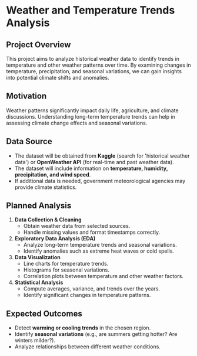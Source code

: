 # Weather and Temperature Trends Analysis

##  Project Overview
This project aims to analyze historical weather data to identify trends in temperature and other weather patterns over time. By examining changes in temperature, precipitation, and seasonal variations, we can gain insights into potential climate shifts and anomalies.

##  Motivation
Weather patterns significantly impact daily life, agriculture, and climate discussions. Understanding long-term temperature trends can help in assessing climate change effects and seasonal variations.

##  Data Source
- The dataset will be obtained from **Kaggle** (search for 'historical weather data') or **OpenWeather API** (for real-time and past weather data).
- The dataset will include information on **temperature, humidity, precipitation, and wind speed**.
- If additional data is needed, government meteorological agencies may provide climate statistics.

##  Planned Analysis
1. **Data Collection & Cleaning**  
   - Obtain weather data from selected sources.  
   - Handle missing values and format timestamps correctly.  
2. **Exploratory Data Analysis (EDA)**  
   - Analyze long-term temperature trends and seasonal variations.  
   - Identify anomalies such as extreme heat waves or cold spells.  
3. **Data Visualization**  
   - Line charts for temperature trends.  
   - Histograms for seasonal variations.  
   - Correlation plots between temperature and other weather factors.  
4. **Statistical Analysis**  
   - Compute averages, variance, and trends over the years.  
   - Identify significant changes in temperature patterns.

##  Expected Outcomes
- Detect **warming or cooling trends** in the chosen region.  
- Identify **seasonal variations** (e.g., are summers getting hotter? Are winters milder?).  
- Analyze relationships between different weather conditions.  


